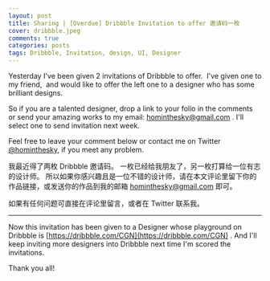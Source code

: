 ```yaml
---
layout: post
title: Sharing | [Overdue] Dribbble Invitation to offer 邀请码一枚
cover: dribbble.jpeg
comments: true
categories: posts
tags: Dribbble, Invitation, design, UI, Designer
---
```


Yesterday I've been given 2 invitations of Dribbble to offer.  I've given one to my friend,  and would like to offer the left one to a designer who has some brilliant designs.

So if you are a talented designer, drop a link to your folio in the comments or send your amazing works to my email:  [hominthesky@gmail.com](maito:hominthesky@gmail.com) . I'll select one to send invitation next week.

Feel free to leave your comment below or contact me on Twitter [@hominthesky](https://twitter.com/hominthesky), if you meet any problem.

我最近得了两枚 Dribbble 邀请码。 一枚已经给我朋友了，另一枚打算给一位有志的设计师。
所以如果你感兴趣且是一位不错的设计师，请在本文评论里留下你的作品链接，或发送你的作品到我的邮箱 [hominthesky@gmail.com](maito:hominthesky@gmail.com) 即可。

如果有任何问题可直接在评论里留言，或者在 Twitter 联系我。

-----

Now this invitation has been given to a Designer whose playground on Dribbble is [https://dribbble.com/CGN](https://dribbble.com/CGN) . And I'll keep inviting more designers into Dribbble next time I'm scored the invitations.

Thank you all!
